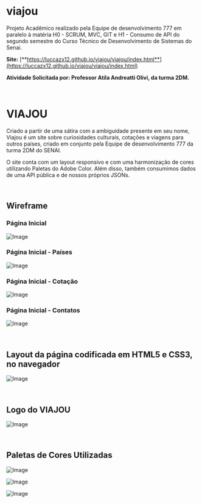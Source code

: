 # viajou
  Projeto Acadêmico realizado pela Equipe de desenvolvimento 777 em paralelo à matéria H0 - SCRUM, MVC, GIT e H1 - Consumo de API  do segundo semestre do Curso Técnico de Desenvolvimento de Sistemas do Senai.

**Site:** [**https://luccazx12.github.io/viajou/viajou/index.html**](https://luccazx12.github.io/viajou/viajou/index.html)

  **Atividade Solicitada por: Professor Atila Andreatti Olivi, da turma 2DM.**

&nbsp;


# VIAJOU

Criado a partir de uma sátira com a ambiguidade presente em seu nome, Viajou é um site sobre curiosidades culturais, cotações e viagens para outros países, criado em conjunto pela Equipe de desenvolvimento 777 da turma 2DM do SENAI.

O site conta com um layout responsivo e com uma harmonização de cores utilizando Paletas do Adobe Color. Além disso, também consumimos dados de uma API pública e de nossos próprios JSONs.

&nbsp;


 ## **Wireframe**

### Página Inicial
![Image](https://raw.githubusercontent.com/Luccazx12/viajou/main/docs/Wireframe/prints/home.PNG)


 ### Página Inicial - Países
![Image](https://raw.githubusercontent.com/Luccazx12/viajou/main/docs/Wireframe/prints/paises.PNG)

 ### Página Inicial - Cotação
![Image](https://raw.githubusercontent.com/Luccazx12/viajou/main/docs/Wireframe/prints/cotacao.PNG)

 ### Página Inicial - Contatos
![Image](https://raw.githubusercontent.com/Luccazx12/viajou/main/docs/Wireframe/prints/contatos.PNG)


&nbsp;


## **Layout da página codificada em HTML5 e CSS3, no navegador**

![Image](https://raw.githubusercontent.com/Luccazx12/viajou/main/docs/print_layout_da_pagina/viajou.JPG)


&nbsp;


## **Logo do VIAJOU**
![Image](https://raw.githubusercontent.com/Luccazx12/viajou/main/docs/logo/logoviajou.png)

&nbsp;


## **Paletas de Cores Utilizadas**
![Image](https://raw.githubusercontent.com/Luccazx12/viajou/main/docs/paleta_de_cores/AdobeColor(1).jpeg)

![Image](https://raw.githubusercontent.com/Luccazx12/viajou/main/docs/paleta_de_cores/AdobeColor(2).jpeg)

![Image](https://raw.githubusercontent.com/Luccazx12/viajou/main/docs/paleta_de_cores/AdobeColor(3).jpeg)
